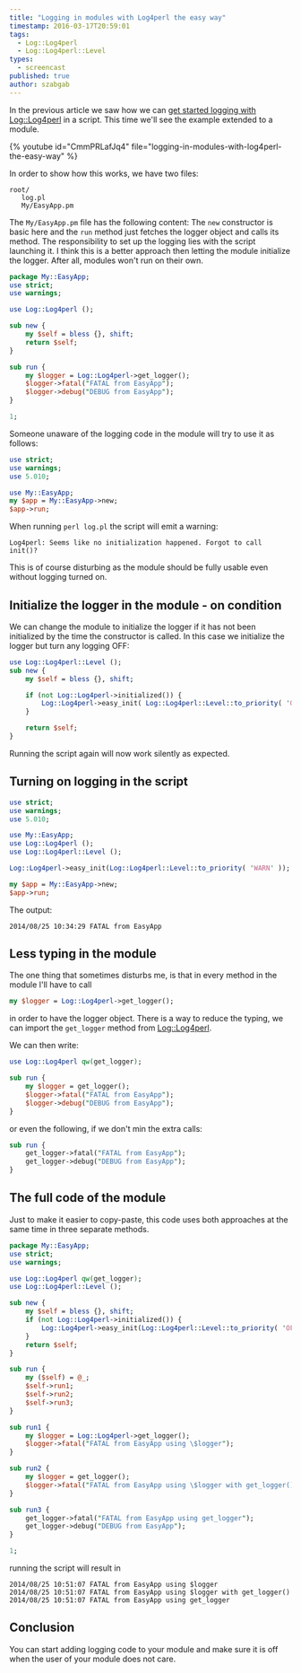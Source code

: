 ```yaml
---
title: "Logging in modules with Log4perl the easy way"
timestamp: 2016-03-17T20:59:01
tags:
  - Log::Log4perl
  - Log::Log4perl::Level
types:
  - screencast
published: true
author: szabgab
---
```



In the previous article we saw how we can [get started logging with Log::Log4perl](/logging-with-log4perl-the-easy-way) in a script.
This time we'll see the example extended to a module.


{% youtube id="CmmPRLafJq4" file="logging-in-modules-with-log4perl-the-easy-way" %}

In order to show how this works, we have two files:

```
root/
   log.pl
   My/EasyApp.pm
```


The `My/EasyApp.pm` file has the following content: The `new` constructor is basic here
and the `run` method just fetches the logger object and calls its method. The responsibility
to set up the logging lies with the script launching it. I think this is a better approach then letting the module initialize the logger.
After all, modules won't run on their own.

```perl
package My::EasyApp;
use strict;
use warnings;

use Log::Log4perl ();

sub new {
    my $self = bless {}, shift;
    return $self;
}

sub run {
    my $logger = Log::Log4perl->get_logger();
    $logger->fatal("FATAL from EasyApp");
    $logger->debug("DEBUG from EasyApp");
}

1;
```

Someone unaware of the logging code in the module will try to use it as follows:

```perl
use strict;
use warnings;
use 5.010;

use My::EasyApp;
my $app = My::EasyApp->new;
$app->run;
```

When running `perl log.pl` the script will emit a warning:

```
Log4perl: Seems like no initialization happened. Forgot to call init()?
```

This is of course disturbing as the module should be fully usable even without logging turned on.

## Initialize the logger in the module - on condition

We can change the module to initialize the logger if it has not been initialized by the time the constructor is
called. In this case we initialize the logger but turn any logging OFF:

```perl
use Log::Log4perl::Level ();
sub new {
    my $self = bless {}, shift;

    if (not Log::Log4perl->initialized()) {
        Log::Log4perl->easy_init( Log::Log4perl::Level::to_priority( 'OFF' ) );
    }

    return $self;
}
```

Running the script again will now work silently as expected.


## Turning on logging in the script


```perl
use strict;
use warnings;
use 5.010;

use My::EasyApp;
use Log::Log4perl ();
use Log::Log4perl::Level ();

Log::Log4perl->easy_init(Log::Log4perl::Level::to_priority( 'WARN' ));

my $app = My::EasyApp->new;
$app->run;
```

The output:

```
2014/08/25 10:34:29 FATAL from EasyApp
```

## Less typing in the module

The one thing that sometimes disturbs me, is that in every method in the module I'll have to call

```perl
my $logger = Log::Log4perl->get_logger();
```

in order to have the logger object. There is a way to reduce the typing, we can import the `get_logger`
method from [Log::Log4perl](https://metacpan.org/pod/Log::Log4perl).

We can then write:

```perl
use Log::Log4perl qw(get_logger);

sub run {
    my $logger = get_logger();
    $logger->fatal("FATAL from EasyApp");
    $logger->debug("DEBUG from EasyApp");
}
```

or even the following, if we don't min the extra calls:

```perl
sub run {
    get_logger->fatal("FATAL from EasyApp");
    get_logger->debug("DEBUG from EasyApp");
}
```


## The full code of the module

Just to make it easier to copy-paste, this code uses both approaches at the same time in three separate methods.

```perl
package My::EasyApp;
use strict;
use warnings;

use Log::Log4perl qw(get_logger);
use Log::Log4perl::Level ();

sub new {
    my $self = bless {}, shift;
    if (not Log::Log4perl->initialized()) {
        Log::Log4perl->easy_init(Log::Log4perl::Level::to_priority( 'OFF' ));
    }
    return $self;
}

sub run {
    my ($self) = @_;
    $self->run1;
    $self->run2;
    $self->run3;
}

sub run1 {
    my $logger = Log::Log4perl->get_logger();
    $logger->fatal("FATAL from EasyApp using \$logger");
}

sub run2 {
    my $logger = get_logger();
    $logger->fatal("FATAL from EasyApp using \$logger with get_logger()");
}

sub run3 {
    get_logger->fatal("FATAL from EasyApp using get_logger");
    get_logger->debug("DEBUG from EasyApp");
}

1;
```

running the script will result in

```
2014/08/25 10:51:07 FATAL from EasyApp using $logger
2014/08/25 10:51:07 FATAL from EasyApp using $logger with get_logger()
2014/08/25 10:51:07 FATAL from EasyApp using get_logger
```

## Conclusion

You can start adding logging code to your module and make sure it is off when the user of your module does not care.


